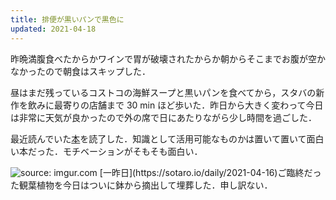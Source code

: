 ```yaml
---
title: 排便が黒いパンで黒色に
updated: 2021-04-18
---
```


昨晩満腹食べたからかワインで胃が破壊されたからか朝からそこまでお腹が空かなかったので朝食はスキップした．

昼はまだ残っているコストコの海鮮スープと黒いパンを食べてから，スタバの新作を飲みに最寄りの店舗まで 30 min ほど歩いた．昨日から大きく変わって今日は非常に天気が良かったので外の席で日にあたりながら少し時間を過ごした．

最近読んでいた[本](https://sotaro.io/reading/seiyoku)を読了した．知識として活用可能なものかは置いて置いて面白い本だった．モチベーションがそもそも面白い．

<img src="https://i.imgur.com/cgNUpqB.png" title="source: imgur.com" />
[一昨日](https://sotaro.io/daily/2021-04-16)ご臨終だった観葉植物を今日はついに鉢から摘出して埋葬した．申し訳ない．
